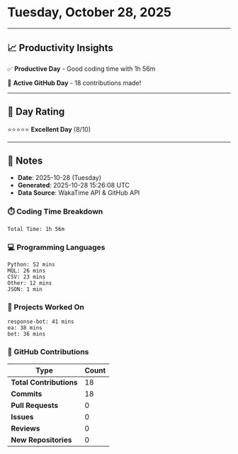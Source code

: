 # Tuesday, October 28, 2025

---

## 📈 Productivity Insights

✅ **Productive Day** - Good coding time with 1h 56m

🚀 **Active GitHub Day** - 18 contributions made!

---

## 🎯 Day Rating

⭐⭐⭐⭐⭐ **Excellent Day** (8/10)

---

## 📝 Notes

- **Date**: 2025-10-28 (Tuesday)
- **Generated**: 2025-10-28 15:26:08 UTC
- **Data Source**: WakaTime API & GitHub API


### ⏱️ Coding Time Breakdown

```
Total Time: 1h 56m
```

### 💻 Programming Languages

```
Python: 52 mins
MQL: 26 mins
CSV: 23 mins
Other: 12 mins
JSON: 1 min
```

### 📂 Projects Worked On

```
response-bot: 41 mins
ea: 38 mins
bet: 36 mins

```


### 🐙 GitHub Contributions

| Type | Count |
|------|-------|
| **Total Contributions** | 18 |
| **Commits** | 18 |
| **Pull Requests** | 0 |
| **Issues** | 0 |
| **Reviews** | 0 |
| **New Repositories** | 0 |

